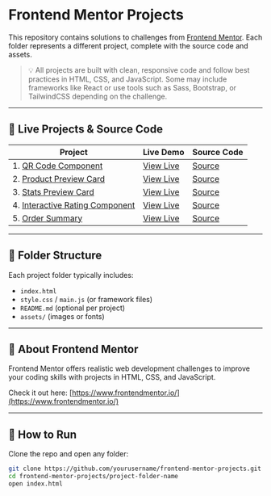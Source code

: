 # Frontend Mentor Projects

This repository contains solutions to challenges from [Frontend Mentor](https://www.frontendmentor.io/). Each folder represents a different project, complete with the source code and assets.

> 💡 All projects are built with clean, responsive code and follow best practices in HTML, CSS, and JavaScript. Some may include frameworks like React or use tools such as Sass, Bootstrap, or TailwindCSS depending on the challenge.

---

## 🚀 Live Projects & Source Code

| Project | Live Demo | Source Code |
|--------|-----------|-------------|
| 1. [QR Code Component](./qr-code-component) | [View Live](https://yourusername.github.io/frontend-mentor-projects/qr-code-component) | [Source](./qr-code-component) |
| 2. [Product Preview Card](./product-preview-card) | [View Live](https://yourusername.github.io/frontend-mentor-projects/product-preview-card) | [Source](./product-preview-card) |
| 3. [Stats Preview Card](./stats-preview-card) | [View Live](https://yourusername.github.io/frontend-mentor-projects/stats-preview-card) | [Source](./stats-preview-card) |
| 4. [Interactive Rating Component](./interactive-rating-component) | [View Live](https://yourusername.github.io/frontend-mentor-projects/interactive-rating-component) | [Source](./interactive-rating-component) |
| 5. [Order Summary](./order-summary) | [View Live](https://yourusername.github.io/frontend-mentor-projects/order-summary) | [Source](./order-summary) |

---

## 📁 Folder Structure

Each project folder typically includes:

- `index.html`
- `style.css` / `main.js` (or framework files)
- `README.md` (optional per project)
- `assets/` (images or fonts)

---

## 🧠 About Frontend Mentor

Frontend Mentor offers realistic web development challenges to improve your coding skills with projects in HTML, CSS, and JavaScript.

Check it out here: [https://www.frontendmentor.io/](https://www.frontendmentor.io/)

---

## 📌 How to Run

Clone the repo and open any folder:

```bash
git clone https://github.com/yourusername/frontend-mentor-projects.git
cd frontend-mentor-projects/project-folder-name
open index.html

